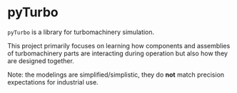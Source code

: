 # pyTurbo

`pyTurbo` is a library for turbomachinery simulation.

This project primarily focuses on learning how components and assemblies of turbomachinery parts are interacting during operation but also how they are designed together.

Note: the modelings are simplified/simplistic, they do **not** match precision expectations for industrial use.
